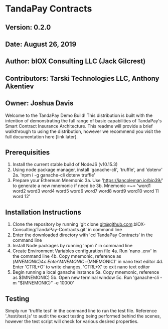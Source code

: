 # TandaPay Contracts 
## Version: 0.2.0
## Date: August 26, 2019 
## Author: blOX Consulting LLC (Jack Gilcrest)
## Contributors: Tarski Technologies LLC, Anthony Akentiev
## Owner: Joshua Davis

Welcome to the TandaPay Demo Build! This distribution is built with the intention of demonstrating the full range of basic capabilities of TandaPay's Smart Contract Insurance Architecture. This readme will provide a brief walkthrough to using the distribution, however we recommend you visit the full documentation here [link later].

## Prerequisities

1. Install the current stable build of NodeJS (v10.15.3)
2. Using node package manager, install 'ganache-cli', 'truffle', and 'dotenv' 2a. 'npm i -g ganache-cli dotenv truffle'
3. Prepare your Ethereum Mnemonic 
    3a. Use 'https://iancoleman.io/bip39/' to generate a new mnemonic if need be 
    3b. Mnemonic =~= 'word1 word2 word3 word4 word5 word6 word7 word8 word9 word10 word 11 word 12'

## Installation Instructions

1. Clone the repository by running 'git clone git@github.com:blOX-Consulting/TandaPay-Contracts.git' in command line
2. Enter the downloaded directory with 'cd TandaPay Contracts' in the command line
3. Install Node packages by running 'npm i' in command line
4. Create Environment Variables configuration file 
    4a. Run 'nano .env' in the command line 
    4b. Copy mnemonic, reference as $(MNEMONIC) 
    4c. Enter 'MNEMONIC=$(MNEMONIC)' in nano text editor 
    4d. Enter 'CTRL+O' to write changes, 'CTRL+X' to exit nano text editor
5. Begin running a local ganache instance 
    5a. Copy mnemonic, reference as $(MNEMONIC) 
    5b. Open new terminal window 
    5c. Run 'ganache-cli -m "$(MNEMONIC)" -e 10000'
    
## Testing

Simply run 'truffle test' in the command line to run the test file. Reference './test/test.js' to audit the exact testing being performed behind the scenes, however the test script will check for various desired properties.